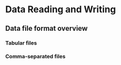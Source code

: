 # Data Reading and Writing

## Data file format overview

### Tabular files

### Comma-separated files

